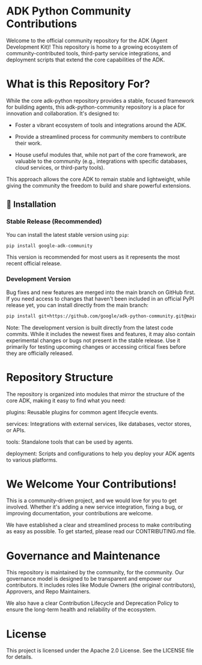 # ADK Python Community Contributions
Welcome to the official community repository for the ADK (Agent Development Kit)! This repository is home to a growing ecosystem of community-contributed tools, third-party service integrations, and deployment scripts that extend the core capabilities of the ADK.

# What is this Repository For?
While the core adk-python repository provides a stable, focused framework for building agents, this adk-python-community repository is a place for innovation and collaboration. It's designed to:

- Foster a vibrant ecosystem of tools and integrations around the ADK.

- Provide a streamlined process for community members to contribute their work.

- House useful modules that, while not part of the core framework, are valuable to the community (e.g., integrations with specific databases, cloud services, or third-party tools).

This approach allows the core ADK to remain stable and lightweight, while giving the community the freedom to build and share powerful extensions.

## 🚀 Installation

### Stable Release (Recommended)

You can install the latest stable version using `pip`:

```bash
pip install google-adk-community
```

This version is recommended for most users as it represents the most recent official release.

### Development Version
Bug fixes and new features are merged into the main branch on GitHub first. If you need access to changes that haven't been included in an official PyPI release yet, you can install directly from the main branch:

```bash
pip install git+https://github.com/google/adk-python-community.git@main
```

Note: The development version is built directly from the latest code commits. While it includes the newest fixes and features, it may also contain experimental changes or bugs not present in the stable release. Use it primarily for testing upcoming changes or accessing critical fixes before they are officially released.

# Repository Structure
The repository is organized into modules that mirror the structure of the core ADK, making it easy to find what you need:

plugins: Reusable plugins for common agent lifecycle events.

services: Integrations with external services, like databases, vector stores, or APIs.

tools: Standalone tools that can be used by agents.

deployment: Scripts and configurations to help you deploy your ADK agents to various platforms.

# We Welcome Your Contributions!
This is a community-driven project, and we would love for you to get involved. Whether it's adding a new service integration, fixing a bug, or improving documentation, your contributions are welcome.

We have established a clear and streamlined process to make contributing as easy as possible. To get started, please read our CONTRIBUTING.md file.

# Governance and Maintenance
This repository is maintained by the community, for the community. Our governance model is designed to be transparent and empower our contributors. It includes roles like Module Owners (the original contributors), Approvers, and Repo Maintainers.

We also have a clear Contribution Lifecycle and Deprecation Policy to ensure the long-term health and reliability of the ecosystem.

# License
This project is licensed under the Apache 2.0 License. See the LICENSE file for details.
